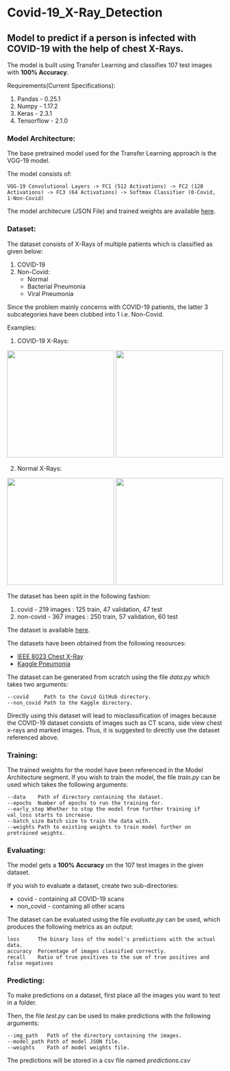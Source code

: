 # Covid-19_X-Ray_Detection
## Model to predict if a person is infected with COVID-19 with the help of chest X-Rays.

The model is built using Transfer Learning and classifies 107 test images with **100% Accuracy**.

Requirements(Current Specifications):
1. Pandas - 0.25.1
2. Numpy  - 1.17.2
3. Keras  - 2.3.1
4. Tensorflow - 2.1.0

### Model Architecture:
The base pretrained model used for the Transfer Learning approach is the VGG-19 model.

The model consists of:

    VGG-19 Convolutional Layers -> FC1 (512 Activations) -> FC2 (128 Activations) -> FC3 (64 Activations) -> Softmax Classifier (0-Covid, 1-Non-Covid)
   
The model architecure (JSON File) and trained weights are available [here](https://drive.google.com/open?id=1r0kgUTdvZKuqQx9qNPoUPK8pzAOHIZ14).

### Dataset:
The dataset consists of X-Rays of multiple patients which is classified as given below:
1. COVID-19
2. Non-Covid:
   * Normal
   * Bacterial Pneumonia
   * Viral Pneumonia
   
Since the problem mainly concerns with COVID-19 patients, the latter 3 subcategories have been clubbed into 1 i.e. Non-Covid.

Examples:
1. COVID-19 X-Rays:

<img src="standby/covid1.jpeg" height=250 width=250>   <img src="standby/covid2.png" height=250 width=250>


2. Normal X-Rays:

<img src="standby/non_covid1.jpeg" height=250 width=250>   <img src="standby/non_covid2.jpeg" height=250 width=250>

The dataset has been split in the following fashion:
1. covid     - 219 images : 125 train, 47 validation, 47 test
2. non-covid - 367 images : 250 train, 57 validation, 60 test

The dataset is available [here](https://drive.google.com/open?id=1T5KHnOoKvsWXHbMlcTe8lcVWtdIqg6Ig).

The datasets have been obtained from the following resources:
- [IEEE 8023 Chest X-Ray](https://github.com/ieee8023/covid-chestxray-dataset)
- [Kaggle Pneumonia](https://www.kaggle.com/paultimothymooney/chest-xray-pneumonia)

The dataset can be generated from scratch using the file *data.py* which takes two arguments:

    --covid     Path to the Covid GitHub directory.
    --non_covid Path to the Kaggle directory.
    
Directly using this dataset will lead to misclassification of images because the COVID-19 dataset consists of images such as CT scans, side view chest x-rays and marked images. Thus, it is suggested to directly use the dataset referenced above.

### Training:
The trained weights for the model have been referenced in the Model Architecture segment.
If you wish to train the model, the file *train.py* can be used which takes the following arguments:
    
    --data    Path of directory containing the dataset.
    --epochs  Number of epochs to run the training for.
    --early_stop Whether to stop the model from further training if val_loss starts to increase.
    --batch_size Batch size to train the data with.
    --weights Path to existing weights to train model further on pretrained weights.
    
### Evaluating:
The model gets a **100% Accuracy** on the 107 test images in the given dataset.

If you wish to evaluate a dataset, create two sub-directories:
* covid     - containing all COVID-19 scans
* non_covid - containing all other scans

The dataset can be evaluated using the file *evaluate.py* can be used, which produces the following metrics as an output:

    loss      The binary loss of the model's predictions with the actual data.
    accuracy  Percentage of images classified correctly.
    recall    Ratio of true positives to the sum of true positives and false negatives

### Predicting:
To make predictions on a dataset, first place all the images you want to test in a folder.

Then, the file *test.py* can be used to make predictions with the following arguments:

    --img_path   Path of the directory containing the images.
    --model_path Path of model JSON file.
    --weights    Path of model weights file.

The predictions will be stored in a csv file named *predictions.csv*
